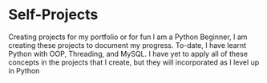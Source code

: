 # Self-Projects
Creating projects for my portfolio or for fun
I am a Python Beginner, I am creating these projects to document my progress. To-date, I have learnt Python with OOP, Threading, and MySQL. I have yet to apply all of these concepts in the projects that I create, but they will incorporated as I level up in Python
